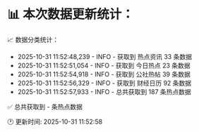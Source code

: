📊 本次数据更新统计：
==========================

📈 数据分类统计：
- 2025-10-31 11:52:48,239 - INFO - 获取到 热点资讯 33 条数据
- 2025-10-31 11:52:51,054 - INFO - 获取到 今日热点 23 条数据
- 2025-10-31 11:52:54,918 - INFO - 获取到 公社热帖 39 条数据
- 2025-10-31 11:52:56,329 - INFO - 获取到 财经日历 92 条数据
- 2025-10-31 11:52:57,933 - INFO - 总共获取到 187 条热点数据

✅ 总共获取到 - 条热点数据

🕐 更新时间: 2025-10-31 11:52:58
